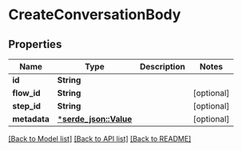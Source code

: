 # CreateConversationBody

## Properties

Name | Type | Description | Notes
------------ | ------------- | ------------- | -------------
**id** | **String** |  | 
**flow_id** | **String** |  | [optional] 
**step_id** | **String** |  | [optional] 
**metadata** | [***serde_json::Value**](.md) |  | [optional] 

[[Back to Model list]](../README.md#documentation-for-models) [[Back to API list]](../README.md#documentation-for-api-endpoints) [[Back to README]](../README.md)


